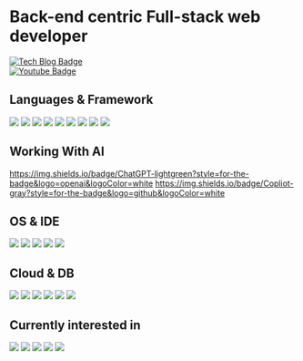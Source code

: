 # Back-end centric Full-stack web developer
[![Tech Blog Badge](https://img.shields.io/badge/-Tech%20blog-black?style=flat-square&logo=github&link=https://blog.naver.com/netscout82)](https://blog.naver.com/netscout82)	
[![Youtube Badge](https://img.shields.io/badge/Youtube-ff0000?style=flat-square&logo=youtube&link=https://www.youtube.com/user/netscout82)](https://www.youtube.com/user/netscout82)

## Languages & Framework
![](https://img.shields.io/badge/.Net-orange?style=for-the-badge&logo=.net&logoColor=white) 
![](https://img.shields.io/badge/Python-blue?style=for-the-badge&logo=python&logoColor=white) 
![](https://img.shields.io/badge/Javascript-yellow?style=for-the-badge&logo=javascript&logoColor=white) 
![](https://img.shields.io/badge/Typescript-blue?style=for-the-badge&logo=typescript&logoColor=white) 
![](https://img.shields.io/badge/Node.js-green?style=for-the-badge&logo=node.js&logoColor=white)
![](https://img.shields.io/badge/Vue.js-blue?style=for-the-badge&logo=vue.js&logoColor=white)
![](https://img.shields.io/badge/React-purple?style=for-the-badge&logo=react&logoColor=white)
![](https://img.shields.io/badge/Nest.js-skyblue?style=for-the-badge&logo=nestjs&logoColor=white)
![](https://img.shields.io/badge/Express-gray?style=for-the-badge&logo=express&logoColor=white)

## Working With AI
https://img.shields.io/badge/ChatGPT-lightgreen?style=for-the-badge&logo=openai&logoColor=white
https://img.shields.io/badge/Copliot-gray?style=for-the-badge&logo=github&logoColor=white

## OS & IDE
![](https://img.shields.io/badge/Windows-blue?style=for-the-badge&logo=windows&logoColor=white)
![](https://img.shields.io/badge/Mac-orange?style=for-the-badge&logo=apple&logoColor=white)
![](https://img.shields.io/badge/Ubuntu(WSL2)-green?style=for-the-badge&logo=linux&logoColor=white)
![](https://img.shields.io/badge/Visual%20Studio-purple?style=for-the-badge&logo=visualstudio&logoColor=white)
![](https://img.shields.io/badge/VS%20Code-blue?style=for-the-badge&logo=visualstudiocode&logoColor=white)

## Cloud & DB
![](https://img.shields.io/badge/aws-orange?style=for-the-badge&logo=amazon&logoColor=white)
![](https://img.shields.io/badge/azure-blue?style=for-the-badge&logo=microsoftazure&logoColor=white)
![](https://img.shields.io/badge/mysql-green?style=for-the-badge&logo=mysql&logoColor=white)
![](https://img.shields.io/badge/mssql-blue?style=for-the-badge&logo=microsoftsqlserver&logoColor=white)
![](https://img.shields.io/badge/redis-orange?style=for-the-badge&logo=redis&logoColor=white)
![](https://img.shields.io/badge/mongodb-skyblue?style=for-the-badge&logo=mongodb&logoColor=white)

## Currently interested in
![](https://img.shields.io/badge/kotlin-orange?style=for-the-badge&logo=kotlin&logoColor=white)
![](https://img.shields.io/badge/k8s-blue?style=for-the-badge&logo=kubernetes&logoColor=white)
![](https://img.shields.io/badge/gitops-green?style=for-the-badge&logo=git&logoColor=white)
![](https://img.shields.io/badge/nextjs-purple?style=for-the-badge&logo=next.js&logoColor=white)
![](https://img.shields.io/badge/terraform-skyblue?style=for-the-badge&logo=terraform&logoColor=white)


